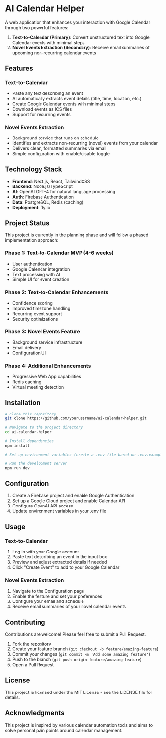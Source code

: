 # AI Calendar Helper

A web application that enhances your interaction with Google Calendar through two powerful features:

1. **Text-to-Calendar (Primary)**: Convert unstructured text into Google Calendar events with minimal steps
2. **Novel Events Extraction (Secondary)**: Receive email summaries of upcoming non-recurring calendar events

## Features

### Text-to-Calendar
- Paste any text describing an event
- AI automatically extracts event details (title, time, location, etc.)
- Create Google Calendar events with minimal steps
- Download events as ICS files
- Support for recurring events

### Novel Events Extraction
- Background service that runs on schedule
- Identifies and extracts non-recurring (novel) events from your calendar
- Delivers clean, formatted summaries via email
- Simple configuration with enable/disable toggle

## Technology Stack

- **Frontend**: Next.js, React, TailwindCSS
- **Backend**: Node.js/TypeScript
- **AI**: OpenAI GPT-4 for natural language processing
- **Auth**: Firebase Authentication
- **Data**: PostgreSQL, Redis (caching)
- **Deployment**: fly.io

## Project Status

This project is currently in the planning phase and will follow a phased implementation approach:

### Phase 1: Text-to-Calendar MVP (4-6 weeks)
- User authentication
- Google Calendar integration
- Text processing with AI
- Simple UI for event creation

### Phase 2: Text-to-Calendar Enhancements
- Confidence scoring
- Improved timezone handling
- Recurring event support
- Security optimizations

### Phase 3: Novel Events Feature
- Background service infrastructure
- Email delivery
- Configuration UI

### Phase 4: Additional Enhancements
- Progressive Web App capabilities
- Redis caching
- Virtual meeting detection

## Installation

```bash
# Clone this repository
git clone https://github.com/yourusername/ai-calendar-helper.git

# Navigate to the project directory
cd ai-calendar-helper

# Install dependencies
npm install

# Set up environment variables (create a .env file based on .env.example)

# Run the development server
npm run dev
```

## Configuration

1. Create a Firebase project and enable Google Authentication
2. Set up a Google Cloud project and enable Calendar API
3. Configure OpenAI API access
4. Update environment variables in your .env file

## Usage

### Text-to-Calendar
1. Log in with your Google account
2. Paste text describing an event in the input box
3. Preview and adjust extracted details if needed
4. Click "Create Event" to add to your Google Calendar

### Novel Events Extraction
1. Navigate to the Configuration page
2. Enable the feature and set your preferences
3. Configure your email and schedule
4. Receive email summaries of your novel calendar events

## Contributing

Contributions are welcome! Please feel free to submit a Pull Request.

1. Fork the repository
2. Create your feature branch (`git checkout -b feature/amazing-feature`)
3. Commit your changes (`git commit -m 'Add some amazing feature'`)
4. Push to the branch (`git push origin feature/amazing-feature`)
5. Open a Pull Request

## License

This project is licensed under the MIT License - see the LICENSE file for details.

## Acknowledgments

This project is inspired by various calendar automation tools and aims to solve personal pain points around calendar management.
